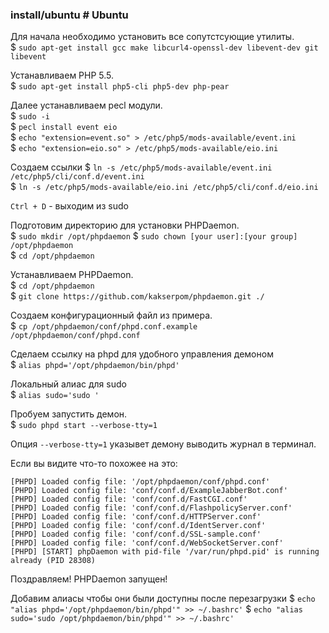### install/ubuntu # Ubuntu

Для начала необходимо установить все сопутстсующие утилиты.  
$&nbsp;`sudo apt-get install gcc make libcurl4-openssl-dev libevent-dev git libevent`

Устанавливаем PHP 5.5.  
$&nbsp;`sudo apt-get install php5-cli php5-dev php-pear`

Далее устанавливаем pecl модули.  
$&nbsp;`sudo -i`  
$&nbsp;`pecl install event eio`  
$&nbsp;`echo "extension=event.so" > /etc/php5/mods-available/event.ini`  
$&nbsp;`echo "extension=eio.so" > /etc/php5/mods-available/eio.ini`

Создаем ссылки
$&nbsp;`ln -s /etc/php5/mods-available/event.ini /etc/php5/cli/conf.d/event.ini`  
$&nbsp;`ln -s /etc/php5/mods-available/eio.ini /etc/php5/cli/conf.d/eio.ini`

`Ctrl + D` - выходим из sudo

Подготовим директорию для установки PHPDaemon.  
$&nbsp;`sudo mkdir /opt/phpdaemon`
$&nbsp;`sudo chown [your user]:[your group] /opt/phpdaemon`  
$&nbsp;`cd /opt/phpdaemon`

Устанавливаем PHPDaemon.  
$&nbsp;`cd /opt/phpdaemon`  
$&nbsp;`git clone https://github.com/kakserpom/phpdaemon.git ./`

Создаем конфигурационный файл из примера.  
$&nbsp;`cp /opt/phpdaemon/conf/phpd.conf.example /opt/phpdaemon/conf/phpd.conf`

Сделаем ссылку на phpd для удобного управления демоном  
$&nbsp;`alias phpd='/opt/phpdaemon/bin/phpd'`

Локальный алиас для sudo  
$&nbsp;`alias sudo='sudo '`

Пробуем запустить демон.  
$&nbsp;`sudo phpd start --verbose-tty=1`

Опция `--verbose-tty=1` указывет демону выводить журнал в терминал.

Если вы видите что-то похожее на это:

    [PHPD] Loaded config file: '/opt/phpdaemon/conf/phpd.conf'
    [PHPD] Loaded config file: 'conf/conf.d/ExampleJabberBot.conf'
    [PHPD] Loaded config file: 'conf/conf.d/FastCGI.conf'
    [PHPD] Loaded config file: 'conf/conf.d/FlashpolicyServer.conf'
    [PHPD] Loaded config file: 'conf/conf.d/HTTPServer.conf'
    [PHPD] Loaded config file: 'conf/conf.d/IdentServer.conf'
    [PHPD] Loaded config file: 'conf/conf.d/SSL-sample.conf'
    [PHPD] Loaded config file: 'conf/conf.d/WebSocketServer.conf'
    [PHPD] [START] phpDaemon with pid-file '/var/run/phpd.pid' is running already (PID 28308)

Поздравляем! PHPDaemon запущен!

Добавим алиасы чтобы они были доступны после перезагрузки
$&nbsp;`echo "alias phpd='/opt/phpdaemon/bin/phpd'" >> ~/.bashrc'`
$&nbsp;`echo "alias sudo='sudo /opt/phpdaemon/bin/phpd'" >> ~/.bashrc'`